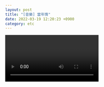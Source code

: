 ```yaml
---
layout: post
title: "[音樂] 當年情"
date: 2022-03-19 12:20:23 +0900
category: etc
---
```


<div class="video-container">
    <video id="player" class="video-js vjs-default-skin vjs-big-play-centered" data-json="/public/json/當年情.json"></video>
</div>
